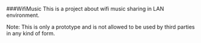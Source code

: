 ###WifiMusic
This is a project about wifi music sharing in LAN environment.

Note: This is only a prototype and is not allowed to be used by third parties in any kind of form.
